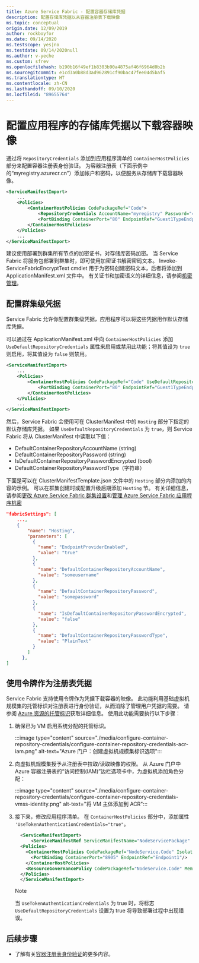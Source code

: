 ```yaml
---
title: Azure Service Fabric - 配置容器存储库凭据
description: 配置存储库凭据以从容器注册表下载映像
ms.topic: conceptual
origin.date: 12/09/2019
author: rockboyfor
ms.date: 09/14/2020
ms.testscope: yes|no
ms.testdate: 09/14/2020null
ms.author: v-yeche
ms.custom: sfrev
ms.openlocfilehash: b190b16f49ef1b8303b90a4875af46f6964d0b2b
ms.sourcegitcommit: e1cd3a0b88d3ad962891cf90bac47fee04d5baf5
ms.translationtype: HT
ms.contentlocale: zh-CN
ms.lasthandoff: 09/10/2020
ms.locfileid: "89655764"
---
```

<!--Verified successfully on charactors only-->
# <a name="configure-repository-credentials-for-your-application-to-download-container-images"></a>配置应用程序的存储库凭据以下载容器映像

通过将 `RepositoryCredentials` 添加到应用程序清单的 `ContainerHostPolicies` 部分来配置容器注册表身份验证。 为容器注册表（下面示例中的“myregistry.azurecr.cn”）添加帐户和密码，以便服务从存储库下载容器映像。

```xml
<ServiceManifestImport>
    ...
    <Policies>
        <ContainerHostPolicies CodePackageRef="Code">
            <RepositoryCredentials AccountName="myregistry" Password="=P==/==/=8=/=+u4lyOB=+=nWzEeRfF=" PasswordEncrypted="false"/>
            <PortBinding ContainerPort="80" EndpointRef="Guest1TypeEndpoint"/>
        </ContainerHostPolicies>
    </Policies>
    ...
</ServiceManifestImport>
```

建议使用部署到群集所有节点的加密证书，对存储库密码加密。 当 Service Fabric 将服务包部署到群集时，即可使用加密证书解密密码文本。 Invoke-ServiceFabricEncryptText cmdlet 用于为密码创建密码文本，后者将添加到 ApplicationManifest.xml 文件中。
有关证书和加密语义的详细信息，请参阅[机密管理](service-fabric-application-secret-management.md)。

## <a name="configure-cluster-wide-credentials"></a>配置群集级凭据

Service Fabric 允许你配置群集级凭据，应用程序可以将这些凭据用作默认存储库凭据。

可以通过在 ApplicationManifest.xml 中向 `ContainerHostPolicies` 添加 `UseDefaultRepositoryCredentials` 属性来启用或禁用此功能；将其值设为 `true` 则启用，将其值设为 `false` 则禁用。

```xml
<ServiceManifestImport>
    ...
    <Policies>
        <ContainerHostPolicies CodePackageRef="Code" UseDefaultRepositoryCredentials="true">
            <PortBinding ContainerPort="80" EndpointRef="Guest1TypeEndpoint"/>
        </ContainerHostPolicies>
    </Policies>
    ...
</ServiceManifestImport>
```

然后，Service Fabric 会使用可在 ClusterManifest 中的 `Hosting` 部分下指定的默认存储库凭据。  如果 `UseDefaultRepositoryCredentials` 为 `true`，则 Service Fabric 将从 ClusterManifest 中读取以下值：

* DefaultContainerRepositoryAccountName (string)
* DefaultContainerRepositoryPassword (string)
* IsDefaultContainerRepositoryPasswordEncrypted (bool)
* DefaultContainerRepositoryPasswordType（字符串）

下面是可以在 ClusterManifestTemplate.json 文件中的 `Hosting` 部分内添加的内容的示例。 可以在群集创建时或配置升级后期添加 `Hosting` 节。 有关详细信息，请参阅[更改 Azure Service Fabric 群集设置](service-fabric-cluster-fabric-settings.md)和[管理 Azure Service Fabric 应用程序机密](service-fabric-application-secret-management.md)

```json
"fabricSettings": [
    ...,
    {
        "name": "Hosting",
        "parameters": [
          {
            "name": "EndpointProviderEnabled",
            "value": "true"
          },
          {
            "name": "DefaultContainerRepositoryAccountName",
            "value": "someusername"
          },
          {
            "name": "DefaultContainerRepositoryPassword",
            "value": "somepassword"
          },
          {
            "name": "IsDefaultContainerRepositoryPasswordEncrypted",
            "value": "false"
          },
          {
            "name": "DefaultContainerRepositoryPasswordType",
            "value": "PlainText"
          }
        ]
      },
]
```

## <a name="use-tokens-as-registry-credentials"></a>使用令牌作为注册表凭据

Service Fabric 支持使用令牌作为凭据下载容器的映像。  此功能利用基础虚拟机规模集的托管标识对注册表进行身份验证，从而消除了管理用户凭据的需要。  请参阅 [Azure 资源的托管标识](../active-directory/managed-identities-azure-resources/overview.md)获取详细信息。  使用此功能需要执行以下步骤：

1. 确保已为 VM 启用系统分配的托管标识。

    :::image type="content" source="./media/configure-container-repository-credentials/configure-container-repository-credentials-acr-iam.png" alt-text="Azure 门户：创建虚拟机规模集标识选项":::

2. 向虚拟机规模集授予从注册表中拉取/读取映像的权限。 从 Azure 门户中 Azure 容器注册表的“访问控制(IAM)”边栏选项卡中，为虚拟机添加角色分配：

    :::image type="content" source="./media/configure-container-repository-credentials/configure-container-repository-credentials-vmss-identity.png" alt-text="将 VM 主体添加到 ACR":::

3. 接下来，修改应用程序清单。 在 `ContainerHostPolicies` 部分中，添加属性 `'UseTokenAuthenticationCredentials="true"`。

    ```xml
      <ServiceManifestImport>
          <ServiceManifestRef ServiceManifestName="NodeServicePackage" ServiceManifestVersion="1.0"/>
      <Policies>
        <ContainerHostPolicies CodePackageRef="NodeService.Code" Isolation="process" UseTokenAuthenticationCredentials="true">
          <PortBinding ContainerPort="8905" EndpointRef="Endpoint1"/>
        </ContainerHostPolicies>
        <ResourceGovernancePolicy CodePackageRef="NodeService.Code" MemoryInMB="256"/>
      </Policies>
      </ServiceManifestImport>
    ```

    > [!NOTE]
    > 当 `UseTokenAuthenticationCredentials` 为 true 时，将标志 `UseDefaultRepositoryCredentials` 设置为 true 将导致部署过程中出现错误。

## <a name="next-steps"></a>后续步骤

* 了解有关[容器注册表身份验证](../container-registry/container-registry-authentication.md)的更多内容。

<!-- Update_Description: new article about configure container repository credentials -->
<!--NEW.date: 09/14/2020-->